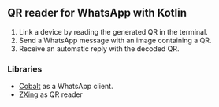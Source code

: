 ## QR reader for WhatsApp with Kotlin

1. Link a device by reading the generated QR in the terminal.
2. Send a WhatsApp message with an image containing a QR.
3. Receive an automatic reply with the decoded QR.

### Libraries

- [Cobalt](https://github.com/Auties00/Cobalt) as a WhatsApp client.
- [ZXing](https://github.com/zxing/zxing) as QR reader